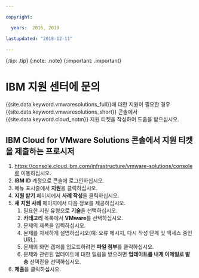 ```yaml
---

copyright:

  years:  2016, 2019

lastupdated: "2018-12-11"

---
```


{:tip: .tip}
{:note: .note}
{:important: .important}

# IBM 지원 센터에 문의

{{site.data.keyword.vmwaresolutions_full}}에 대한 지원이 필요한 경우 {{site.data.keyword.vmwaresolutions_short}} 콘솔에서 {{site.data.keyword.cloud_notm}} 지원 티켓을 작성하여 도움을 받으십시오.

## IBM Cloud for VMware Solutions 콘솔에서 지원 티켓을 제출하는 프로시저

1. https://console.cloud.ibm.com/infrastructure/vmware-solutions/console로 이동하십시오.
2. **IBM ID** 계정으로 콘솔에 로그인하십시오.
3. 메뉴 표시줄에서 **지원**을 클릭하십시오.
4. **지원 받기** 페이지에서 **사례 작성**을 클릭하십시오.
5. **새 지원 사례** 페이지에서 다음 정보를 제공하십시오.
   1. 필요한 지원 유형으로 **기술**을 선택하십시오.   
   2. **카테고리** 목록에서 **VMware**를 선택하십시오.  
   3. 문제의 제목을 입력하십시오.
   4. 문제를 자세하게 설명하십시오(예: 오류 메시지, 다시 작성 단계 및 액세스 중인 URL).
   5. 문제의 화면 캡처를 업로드하려면 **파일 첨부**를 클릭하십시오.
   6. 문제와 관련된 업데이트에 대한 일림을 받으려면 **업데이트를 내게 이메일로 발송** 선택란을 선택하십시오.
6. **제출**을 클릭하십시오.
